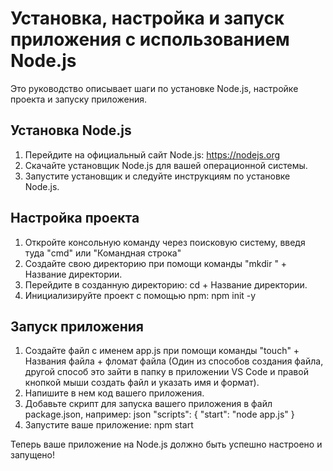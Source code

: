 # Установка, настройка и запуск приложения с использованием Node.js

Это руководство описывает шаги по установке Node.js, настройке проекта и запуску приложения.

## Установка Node.js

1. Перейдите на официальный сайт Node.js: https://nodejs.org
2. Скачайте установщик Node.js для вашей операционной системы.
3. Запустите установщик и следуйте инструкциям по установке Node.js.

## Настройка проекта

1. Откройте консольную команду через поисковую систему, введя туда "cmd" или "Командная строка"
2. Создайте свою директорию при помощи команды "mkdir " + Название директории.
3. Перейдите в созданную директорию: cd + Название директории.
3. Инициализируйте проект с помощью npm: npm init -y

## Запуск приложения

1. Создайте файл с именем app.js при помощи команды "touch" + Названия файла + фломат файла (Один из способов создания файла, другой способ это зайти в папку в приложении VS Code и правой кнопкой мыши создать файл и указать имя и формат).
2. Напишите в нем код вашего приложения.
3. Добавьте скрипт для запуска вашего приложения в файл package.json, например:
   json
   "scripts": {
     "start": "node app.js"
   }
4. Запустите ваше приложение: npm start

Теперь ваше приложение на Node.js должно быть успешно настроено и запущено!
